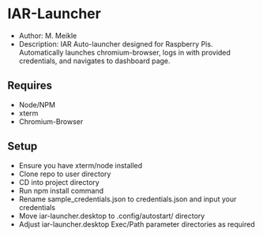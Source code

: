 # IAR-Launcher
- Author:  M. Meikle
- Description: IAR Auto-launcher designed for Raspberry Pis. Automatically launches chromium-browser, logs in with provided credentials, and navigates to dashboard page.

## Requires
- Node/NPM
- xterm
- Chromium-Browser

## Setup
- Ensure you have xterm/node installed
- Clone repo to user directory
- CD into project directory
- Run npm install command
- Rename sample_credentials.json to credentials.json and input your credentials
- Move iar-launcher.desktop to .config/autostart/ directory
- Adjust iar-launcher.desktop Exec/Path parameter directories as required
